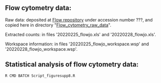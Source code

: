 ## Flow cytometry data: ##

Raw data: deposited at [Flow repository](https://flowrepository.org/) under accession number ???, and copied here in directory "[Flow_cytometry_raw_data](https://github.com/HKeyHKey/Mockly_et_al_2022/tree/main/Suppl_Figure_8/Flow_cytometry_raw_data)".

Extracted counts: in files '20220225_flowjo.xls' and '20220228_flowjo.xls'.

Workspace information: in files '20220225_flowjo_workspace.wsp' and '20220228_flowjo_workspace.wsp'.

## Statistical analysis of flow cytometry data: ##

``R CMD BATCH Script_figuresupp8.R``

